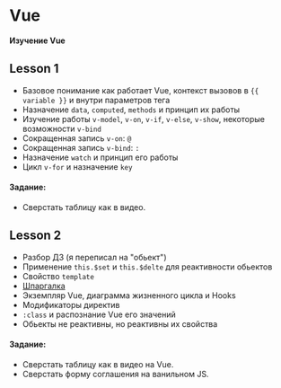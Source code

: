 # Vue
**Изучение Vue**

## Lesson 1

* Базовое понимание как работает Vue, контекст вызовов в `{{ variable }}` и внутри параметров тега
* Назначение `data`, `computed`, `methods` и принцип их работы
* Изучение работы `v-model`, `v-on`, `v-if`, `v-else`, `v-show`, некоторые возможности `v-bind`
* Сокращенная запись `v-on`: `@`
* Сокращенная запись `v-bind`: `:`
* Назначение `watch` и принцип его работы
* Цикл `v-for` и назначение `key`

#### Задание:

* Сверстать таблицу как в видео.

## Lesson 2

* Разбор ДЗ (я переписал на "обьект")
* Применение `this.$set` и `this.$delte` для реактивности обьектов
* Свойство `template`
* [Шпаргалка](https://marozed.ma/vue-cheatsheet/)
* Экземпляр Vue, диаграмма жизненного цикла и Hooks
* Модификаторы директив
* `:class` и распознание Vue его значений
* Обьекты не реактивны, но реактивны их свойства

#### Задание:

* Сверстать таблицу как в видео на Vue.
* Сверстать форму соглашения на ванильном JS.
